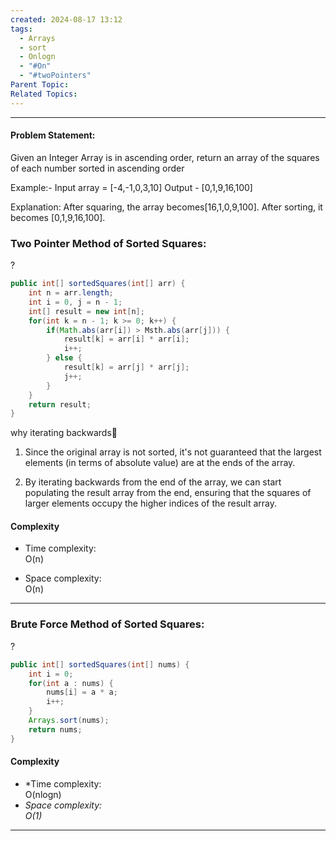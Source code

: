 ```yaml
---
created: 2024-08-17 13:12
tags:
  - Arrays
  - sort
  - Onlogn
  - "#On"
  - "#twoPointers"
Parent Topic: 
Related Topics:
---
```

***
#### Problem Statement:
Given an Integer Array is in ascending order, return an array of the squares of each number sorted in ascending order

Example:- 
Input array = [-4,-1,0,3,10]
Output - [0,1,9,16,100]

Explanation: After squaring, the array becomes[16,1,0,9,100].
After sorting, it becomes [0,1,9,16,100].

### Two Pointer Method of Sorted Squares:
?
```java
public int[] sortedSquares(int[] arr) {
	int n = arr.length;
	int i = 0, j = n - 1;
	int[] result = new int[n];
	for(int k = n - 1; k >= 0; k++) {
		if(Math.abs(arr[i]) > Msth.abs(arr[j])) {
			result[k] = arr[i] * arr[i];
			i++;
		} else {
			result[k] = arr[j] * arr[j];
			j++;
		}
	}
	return result;
}
```
<!--SR:!2024-08-22,4,270-->

why iterating backwards🚀
1. Since the original array is not sorted, it's not guaranteed 
    that the largest elements (in terms of absolute value) 
    are at the ends of the array.

2. By iterating backwards from the end of the array, we can 
    start populating the result array from the end, ensuring 
    that the squares of larger elements occupy the higher 
    indices of the result array.

#### Complexity

- Time complexity:  
    O(n)
    
- Space complexity:  
    O(n)

---
### Brute Force Method of Sorted Squares:
?
```java
public int[] sortedSquares(int[] nums) {
	int i = 0;
	for(int a : nums) {
		nums[i] = a * a;
		i++;
	}
	Arrays.sort(nums);
	return nums;
}
```
#### Complexity
<!--SR:!2024-08-22,4,270-->

- *Time complexity:  
    O(nlogn)
- *Space complexity:  
    O(1)*
---